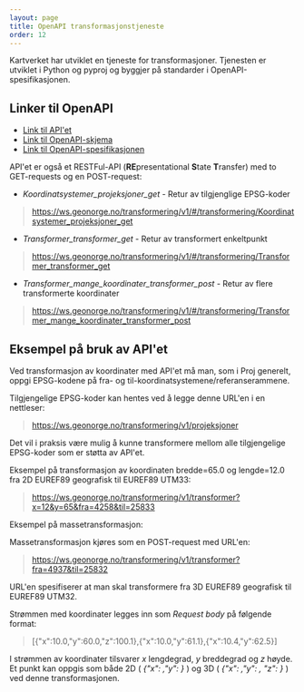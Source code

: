 ```yaml
---
layout: page
title: OpenAPI transformasjonstjeneste
order: 12
---
```


Kartverket har utviklet en tjeneste for transformasjoner. Tjenesten er utviklet i Python og pyproj og byggjer på standarder i OpenAPI-spesifikasjonen. 

## Linker til OpenAPI

* [Link til API'et](https://ws.geonorge.no/transformering/v1/)
* [Link til OpenAPI-skjema](https://ws.geonorge.no/transformering/v1/openapi.json)
* [Link til OpenAPI-spesifikasjonen](https://swagger.io/specification/)		

API'et er også et RESTFul-API (**RE**presentational **S**tate **T**ransfer) med to GET-requests og en POST-request:

* *Koordinatsystemer_projeksjoner_get* - Retur av tilgjenglige EPSG-koder
> https://ws.geonorge.no/transformering/v1/#/transformering/Koordinatsystemer_projeksjoner_get

* *Transformer_transformer_get* - Retur av transformert enkeltpunkt
> https://ws.geonorge.no/transformering/v1/#/transformering/Transformer_transformer_get

* *Transformer_mange_koordinater_transformer_post* - Retur av flere transformerte koordinater
> https://ws.geonorge.no/transformering/v1/#/transformering/Transformer_mange_koordinater_transformer_post


## Eksempel på bruk av API'et

Ved transformasjon av koordinater med API'et må man, som i Proj generelt, oppgi EPSG-kodene på fra- og til-koordinatsystemene/referanserammene.		

Tilgjengelige EPSG-koder kan hentes ved å legge denne URL'en i en nettleser:

> https://ws.geonorge.no/transformering/v1/projeksjoner

Det vil i praksis være mulig å kunne transformere mellom alle tilgjengelige EPSG-koder som er støtta av API'et.		

Eksempel på transformasjon av koordinaten bredde=65.0 og lengde=12.0 fra 2D EUREF89 geografisk til EUREF89 UTM33:

> https://ws.geonorge.no/transformering/v1/transformer?x=12&y=65&fra=4258&til=25833

Eksempel på massetransformasjon:

Massetransformasjon kjøres som en POST-request med URL'en:

> https://ws.geonorge.no/transformering/v1/transformer?fra=4937&til=25832

URL'en spesifiserer at man skal transformere fra 3D EUREF89 geografisk til EUREF89 UTM32.		

Strømmen med koordinater legges inn som *Request body* på følgende format:

 > [{"x":10.0,"y":60.0,"z":100.1},{"x":10.0,"y":61.1},{"x":10.4,"y":62.5}]

I strømmen av koordinater tilsvarer *x* lengdegrad, *y* breddegrad og *z* høyde. Et punkt kan oppgis som både 2D ( *{"x": ,"y": }* ) og 3D ( *{"x": ,"y": , "z": }* ) ved denne transformasjonen.


<!--
## Testing med net core

* Leggje inn referanse til testklienten.

-->
